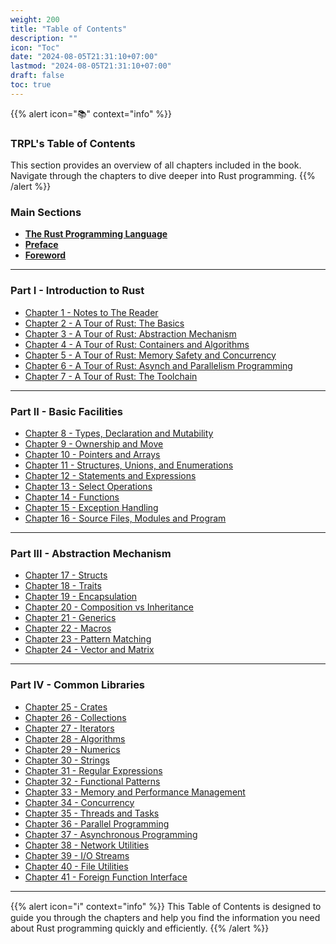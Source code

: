 ```yaml
---
weight: 200
title: "Table of Contents"
description: ""
icon: "Toc"
date: "2024-08-05T21:31:10+07:00"
lastmod: "2024-08-05T21:31:10+07:00"
draft: false
toc: true
---
```


{{% alert icon="📚" context="info" %}}
### **TRPL's Table of Contents**

This section provides an overview of all chapters included in the book. Navigate through the chapters to dive deeper into Rust programming.
{{% /alert %}}

### **Main Sections**

- [**The Rust Programming Language**](/docs/1-the-rust-programming-language/)
- [**Preface**](/docs/preface/)
- [**Foreword**](/docs/foreword/)

---

### **Part I - Introduction to Rust**

- [Chapter 1 - Notes to The Reader](/docs/part-i/chapter-1/)
- [Chapter 2 - A Tour of Rust: The Basics](/docs/part-i/chapter-2/)
- [Chapter 3 - A Tour of Rust: Abstraction Mechanism](/docs/part-i/chapter-3/)
- [Chapter 4 - A Tour of Rust: Containers and Algorithms](/docs/part-i/chapter-4/)
- [Chapter 5 - A Tour of Rust: Memory Safety and Concurrency](/docs/part-i/chapter-5/)
- [Chapter 6 - A Tour of Rust: Asynch and Parallelism Programming](/docs/part-i/chapter-6/)
- [Chapter 7 - A Tour of Rust: The Toolchain](/docs/part-i/chapter-7/)

---

### **Part II - Basic Facilities**

- [Chapter 8 - Types, Declaration and Mutability](/docs/part-ii/chapter-8/)
- [Chapter 9 - Ownership and Move](/docs/part-ii/chapter-9/)
- [Chapter 10 - Pointers and Arrays](/docs/part-ii/chapter-10/)
- [Chapter 11 - Structures, Unions, and Enumerations](/docs/part-ii/chapter-11/)
- [Chapter 12 - Statements and Expressions](/docs/part-ii/chapter-12/)
- [Chapter 13 - Select Operations](/docs/part-ii/chapter-13/)
- [Chapter 14 - Functions](/docs/part-ii/chapter-14/)
- [Chapter 15 - Exception Handling](/docs/part-ii/chapter-15/)
- [Chapter 16 - Source Files, Modules and Program](/docs/part-ii/chapter-16/)

---

### **Part III - Abstraction Mechanism**

- [Chapter 17 - Structs](/docs/part-iii/chapter-17/)
- [Chapter 18 - Traits](/docs/part-iii/chapter-18/)
- [Chapter 19 - Encapsulation](/docs/part-iii/chapter-19/)
- [Chapter 20 - Composition vs Inheritance](/docs/part-iii/chapter-20/)
- [Chapter 21 - Generics](/docs/part-iii/chapter-21/)
- [Chapter 22 - Macros](/docs/part-iii/chapter-22/)
- [Chapter 23 - Pattern Matching](/docs/part-iii/chapter-23/)
- [Chapter 24 - Vector and Matrix](/docs/part-iii/chapter-24/)

---

### **Part IV - Common Libraries**

- [Chapter 25 - Crates](/docs/part-iv/chapter-25/)
- [Chapter 26 - Collections](/docs/part-iv/chapter-26/)
- [Chapter 27 - Iterators](/docs/part-iv/chapter-27/)
- [Chapter 28 - Algorithms](/docs/part-iv/chapter-28/)
- [Chapter 29 - Numerics](/docs/part-iv/chapter-29/)
- [Chapter 30 - Strings](/docs/part-iv/chapter-30/)
- [Chapter 31 - Regular Expressions](/docs/part-iv/chapter-31/)
- [Chapter 32 - Functional Patterns](/docs/part-iv/chapter-32/)
- [Chapter 33 - Memory and Performance Management](/docs/part-iv/chapter-33/)
- [Chapter 34 - Concurrency](/docs/part-iv/chapter-34/)
- [Chapter 35 - Threads and Tasks](/docs/part-iv/chapter-35/)
- [Chapter 36 - Parallel Programming](/docs/part-iv/chapter-36/)
- [Chapter 37 - Asynchronous Programming](/docs/part-iv/chapter-37/)
- [Chapter 38 - Network Utilities](/docs/part-iv/chapter-38/)
- [Chapter 39 - I/O Streams](/docs/part-iv/chapter-39/)
- [Chapter 40 - File Utilities](/docs/part-iv/chapter-40/)
- [Chapter 41 - Foreign Function Interface](/docs/part-iv/chapter-41/)

---

{{% alert icon="ℹ️" context="info" %}}
This Table of Contents is designed to guide you through the chapters and help you find the information you need about Rust programming quickly and efficiently.
{{% /alert %}}
